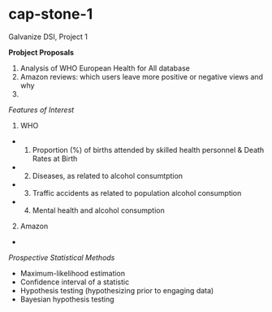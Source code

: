 # cap-stone-1
Galvanize DSI, Project 1

**Probject Proposals**
1. Analysis of WHO European Health for All database
2. Amazon reviews: which users leave more positive or negative views and why
3. 

_Features of Interest_
1. WHO
  * 1. Proportion (%) of births attended by skilled health personnel & Death Rates at Birth
  * 2. Diseases, as related to alcohol consumtption
  * 3. Traffic accidents as related to population alcohol consumption
  * 4. Mental health and alcohol consumption
2. Amazon
  * 

_Prospective Statistical Methods_
  * Maximum-likelihood estimation 
  * Confidence interval of a statistic 
  * Hypothesis testing (hypothesizing prior to engaging data) 
  * Bayesian hypothesis testing
